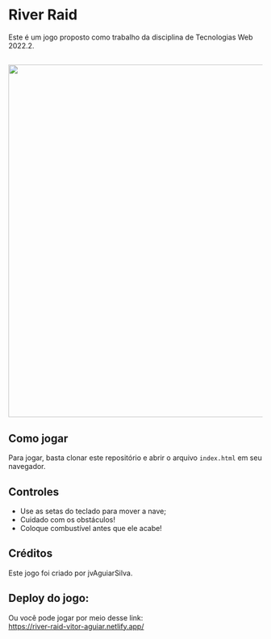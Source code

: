 # River Raid

Este é um jogo proposto como trabalho da disciplina de Tecnologias Web 2022.2.

##
<p align="center">
  <img src="https://github.com/jvAguiarSilva/riverRaid/blob/main/assets/river_raid_vitor_aguiar%20%E2%80%90%20Feito%20com%20o%20Clipchamp.gif" width="700" />
</p>

## Como jogar

Para jogar, basta clonar este repositório e abrir o arquivo `index.html` em seu navegador.

## Controles
<ul>
  <li>
    Use as setas do teclado para mover a nave;
  </li>
  <li>
    Cuidado com os obstáculos!
  </li>
  <li>
    Coloque combustível antes que ele acabe!
  </li>
</ul>


## Créditos

Este jogo foi criado por jvAguiarSilva.

## Deploy do jogo:

Ou você pode jogar por meio desse link:</br>
https://river-raid-vitor-aguiar.netlify.app/
